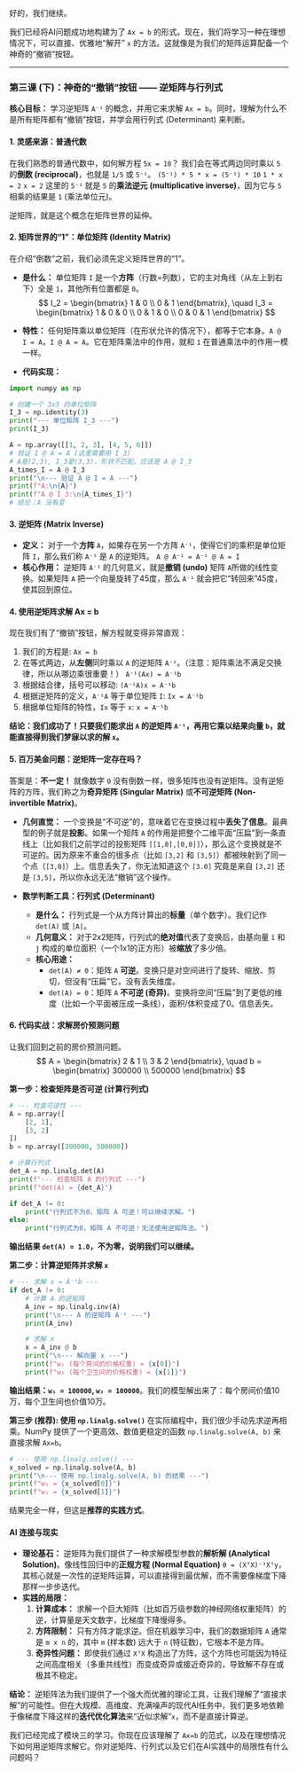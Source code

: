 好的，我们继续。

我们已经将AI问题成功地构建为了 `Ax = b` 的形式。现在，我们将学习一种在理想情况下，可以直接、优雅地“解开” `x` 的方法。这就像是为我们的矩阵运算配备一个神奇的“撤销”按钮。

---

### **第三课 (下)：神奇的“撤销”按钮 —— 逆矩阵与行列式**

**核心目标：** 学习逆矩阵 `A⁻¹` 的概念，并用它来求解 `Ax = b`。同时，理解为什么不是所有矩阵都有“撤销”按钮，并学会用行列式 (Determinant) 来判断。

#### **1. 灵感来源：普通代数**

在我们熟悉的普通代数中，如何解方程 `5x = 10`？
我们会在等式两边同时乘以 `5` 的**倒数 (reciprocal)**，也就是 `1/5` 或 `5⁻¹`。
` (5⁻¹) * 5 * x = (5⁻¹) * 10 `
` 1 * x = 2 `
` x = 2 `
这里的 `5⁻¹` 就是 `5` 的**乘法逆元 (multiplicative inverse)**，因为它与 `5` 相乘的结果是 `1` (乘法单位元)。

逆矩阵，就是这个概念在矩阵世界的延伸。

#### **2. 矩阵世界的“1”：单位矩阵 (Identity Matrix)**

在介绍“倒数”之前，我们必须先定义矩阵世界的“1”。
*   **是什么：** 单位矩阵 `I` 是一个**方阵**（行数=列数），它的主对角线（从左上到右下）全是 `1`，其他所有位置都是 `0`。
    $$
    I_2 = \begin{bmatrix} 1 & 0 \\ 0 & 1 \end{bmatrix}, \quad I_3 = \begin{bmatrix} 1 & 0 & 0 \\ 0 & 1 & 0 \\ 0 & 0 & 1 \end{bmatrix}
    $$
*   **特性：** 任何矩阵乘以单位矩阵（在形状允许的情况下），都等于它本身。`A @ I = A`，`I @ A = A`。它在矩阵乘法中的作用，就和 `1` 在普通乘法中的作用一模一样。

*   **代码实现：**

```python
import numpy as np

# 创建一个 3x3 的单位矩阵
I_3 = np.identity(3)
print("--- 单位矩阵 I_3 ---")
print(I_3)

A = np.array([[1, 2, 3], [4, 5, 6]])
# 验证 I @ A = A (这里需要用 I_3)
# A是(2,3), I_3是(3,3)，形状不匹配。应该是 A @ I_3
A_times_I = A @ I_3
print("\n--- 验证 A @ I = A ---")
print(f"A:\n{A}")
print(f"A @ I_3:\n{A_times_I}")
# 结论：A 没有变
```

#### **3. 逆矩阵 (Matrix Inverse)**

*   **定义：** 对于一个**方阵** `A`，如果存在另一个方阵 `A⁻¹`，使得它们的乘积是单位矩阵 `I`，那么我们称 `A⁻¹` 是 `A` 的逆矩阵。
    `A @ A⁻¹ = A⁻¹ @ A = I`
*   **核心作用：** 逆矩阵 `A⁻¹` 的几何意义，就是**撤销 (undo)** 矩阵 `A`所做的线性变换。如果矩阵 `A` 把一个向量旋转了45度，那么 `A⁻¹` 就会把它“转回来”45度，使其回到原位。

#### **4. 使用逆矩阵求解 Ax = b**

现在我们有了“撤销”按钮，解方程就变得非常直观：
1.  我们的方程是: `Ax = b`
2.  在等式两边，从**左侧**同时乘以 `A` 的逆矩阵 `A⁻¹`。（注意：矩阵乘法不满足交换律，所以从哪边乘很重要！）
    `A⁻¹(Ax) = A⁻¹b`
3.  根据结合律，括号可以移动:
    `(A⁻¹A)x = A⁻¹b`
4.  根据逆矩阵的定义，`A⁻¹A` 等于单位矩阵 `I`:
    `Ix = A⁻¹b`
5.  根据单位矩阵的特性，`Ix` 等于 `x`:
    `x = A⁻¹b`

**结论：我们成功了！只要我们能求出 `A` 的逆矩阵 `A⁻¹`，再用它乘以结果向量 `b`，就能直接得到我们梦寐以求的解 `x`。**

#### **5. 百万美金问题：逆矩阵一定存在吗？**

答案是：**不一定！**
就像数字 `0` 没有倒数一样，很多矩阵也没有逆矩阵。没有逆矩阵的方阵，我们称之为**奇异矩阵 (Singular Matrix)** 或**不可逆矩阵 (Non-invertible Matrix)**。

*   **几何直觉：** 一个变换是“不可逆”的，意味着它在变换过程中**丢失了信息**。最典型的例子就是**投影**。如果一个矩阵 `A` 的作用是把整个二维平面“压扁”到一条直线上（比如我们之前学过的投影矩阵 `[[1,0],[0,0]]`），那么这个变换就是不可逆的。因为原来不重合的很多点（比如 `[3,2]` 和 `[3,5]`）都被映射到了同一个点（`[3,0]`）上。信息丢失了，你无法知道这个 `[3.0]` 究竟是来自 `[3,2]` 还是 `[3,5]`，所以你永远无法“撤销”这个操作。

*   **数学判断工具：行列式 (Determinant)**
    *   **是什么：** 行列式是一个从方阵计算出的**标量**（单个数字）。我们记作 `det(A)` 或 `|A|`。
    *   **几何意义：** 对于2x2矩阵，行列式的**绝对值**代表了变换后，由基向量 `î` 和 `ĵ` 构成的单位面积（一个1x1的正方形）被**缩放**了多少倍。
    *   **核心用途：**
        *   `det(A) ≠ 0`：矩阵 `A` **可逆**。变换只是对空间进行了旋转、缩放、剪切，但没有“压扁”它，没有丢失维度。
        *   `det(A) = 0`：矩阵 `A` **不可逆 (奇异)**。变换将空间“压扁”到了更低的维度（比如一个平面被压成一条线），面积/体积变成了0。信息丢失。

#### **6. 代码实战：求解房价预测问题**

让我们回到之前的房价预测问题。
$$
A = \begin{bmatrix} 2 & 1 \\ 3 & 2 \end{bmatrix}, \quad b = \begin{bmatrix} 300000 \\ 500000 \end{bmatrix}
$$

**第一步：检查矩阵是否可逆 (计算行列式)**

```python
# --- 检查可逆性 ---
A = np.array([
    [2, 1],
    [3, 2]
])
b = np.array([300000, 500000])

# 计算行列式
det_A = np.linalg.det(A)
print(f"--- 检查矩阵 A 的行列式 ---")
print(f"det(A) = {det_A}")

if det_A != 0:
    print("行列式不为0，矩阵 A 可逆！可以继续求解。")
else:
    print("行列式为0，矩阵 A 不可逆！无法使用逆矩阵法。")
```
**输出结果 `det(A) = 1.0`，不为零，说明我们可以继续。**

**第二步：计算逆矩阵并求解 `x`**

```python
# --- 求解 x = A⁻¹b ---
if det_A != 0:
    # 计算 A 的逆矩阵
    A_inv = np.linalg.inv(A)
    print("\n--- A 的逆矩阵 A⁻¹ ---")
    print(A_inv)

    # 求解 x
    x = A_inv @ b
    print("\n--- 解向量 x ---")
    print(f"w₁ (每个房间的价格权重) = {x[0]}")
    print(f"w₂ (每个卫生间的价格权重) = {x[1]}")
```
**输出结果：`w₁ = 100000`, `w₂ = 100000`**。我们的模型解出来了：每个房间价值10万，每个卫生间也价值10万。

**第三步 (推荐): 使用 `np.linalg.solve()`**
在实际编程中，我们很少手动先求逆再相乘。NumPy 提供了一个更高效、数值更稳定的函数 `np.linalg.solve(A, b)` 来直接求解 `Ax=b`。

```python
# --- 使用 np.linalg.solve() ---
x_solved = np.linalg.solve(A, b)
print("\n--- 使用 np.linalg.solve(A, b) 的结果 ---")
print(f"w₁ = {x_solved[0]}")
print(f"w₂ = {x_solved[1]}")
```
结果完全一样，但这是**推荐的实践方式**。

#### **AI 连接与现实**

*   **理论基石：** 逆矩阵为我们提供了一种求解模型参数的**解析解 (Analytical Solution)**。像线性回归中的**正规方程 (Normal Equation)** `θ = (XᵀX)⁻¹Xᵀy`，其核心就是一次性的逆矩阵运算，可以直接得到最优解，而不需要像梯度下降那样一步步迭代。
*   **实践的局限：**
    1.  **计算成本：** 求解一个巨大矩阵（比如百万级参数的神经网络权重矩阵）的逆，计算量是天文数字，比梯度下降慢得多。
    2.  **方阵限制：** 只有方阵才能求逆。但在机器学习中，我们的数据矩阵 `A` 通常是 `m x n` 的，其中 `m` (样本数) 远大于 `n` (特征数)，它根本不是方阵。
    3.  **奇异性问题：** 即使我们通过 `XᵀX` 构造出了方阵，这个方阵也可能因为特征之间高度相关（多重共线性）而变成奇异或接近奇异的，导致解不存在或极其不稳定。

**结论：** 逆矩阵法为我们提供了一个强大而优雅的理论工具，让我们理解了“直接求解”的可能性。但在大规模、高维度、充满噪声的现代AI任务中，我们更多地依赖于像梯度下降这样的**迭代优化算法**来“近似求解”`x`，而不是直接计算逆。

我们已经完成了模块三的学习。你现在应该理解了 `Ax=b` 的范式，以及在理想情况下如何用逆矩阵求解它。你对逆矩阵、行列式以及它们在AI实践中的局限性有什么问题吗？
